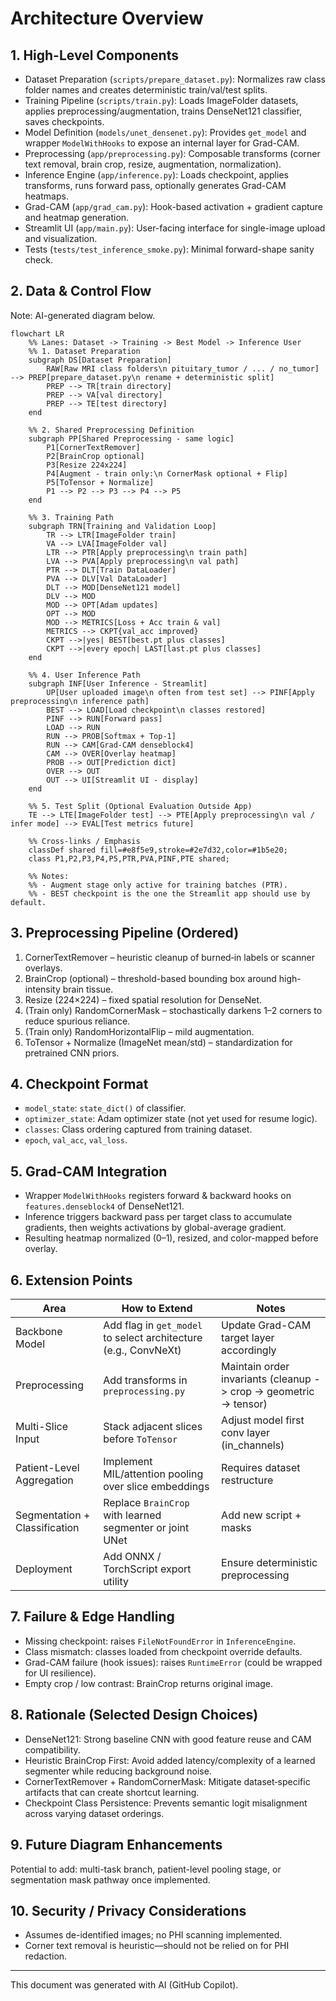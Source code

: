 # Architecture Overview

## 1. High-Level Components

- Dataset Preparation (`scripts/prepare_dataset.py`): Normalizes raw class folder names and creates deterministic train/val/test splits.
- Training Pipeline (`scripts/train.py`): Loads ImageFolder datasets, applies preprocessing/augmentation, trains DenseNet121 classifier, saves checkpoints.
- Model Definition (`models/unet_densenet.py`): Provides `get_model` and wrapper `ModelWithHooks` to expose an internal layer for Grad-CAM.
- Preprocessing (`app/preprocessing.py`): Composable transforms (corner text removal, brain crop, resize, augmentation, normalization).
- Inference Engine (`app/inference.py`): Loads checkpoint, applies transforms, runs forward pass, optionally generates Grad-CAM heatmaps.
- Grad-CAM (`app/grad_cam.py`): Hook-based activation + gradient capture and heatmap generation.
- Streamlit UI (`app/main.py`): User-facing interface for single-image upload and visualization.
- Tests (`tests/test_inference_smoke.py`): Minimal forward-shape sanity check.

## 2. Data & Control Flow

Note: AI-generated diagram below.
```mermaid
flowchart LR
    %% Lanes: Dataset -> Training -> Best Model -> Inference User
    %% 1. Dataset Preparation
    subgraph DS[Dataset Preparation]
        RAW[Raw MRI class folders\n pituitary_tumor / ... / no_tumor] --> PREP[prepare_dataset.py\n rename + deterministic split]
        PREP --> TR[train directory]
        PREP --> VA[val directory]
        PREP --> TE[test directory]
    end

    %% 2. Shared Preprocessing Definition
    subgraph PP[Shared Preprocessing - same logic]
        P1[CornerTextRemover]
        P2[BrainCrop optional]
        P3[Resize 224x224]
        P4[Augment - train only:\n CornerMask optional + Flip]
        P5[ToTensor + Normalize]
        P1 --> P2 --> P3 --> P4 --> P5
    end

    %% 3. Training Path
    subgraph TRN[Training and Validation Loop]
        TR --> LTR[ImageFolder train]
        VA --> LVA[ImageFolder val]
        LTR --> PTR[Apply preprocessing\n train path]
        LVA --> PVA[Apply preprocessing\n val path]
        PTR --> DLT[Train DataLoader]
        PVA --> DLV[Val DataLoader]
        DLT --> MOD[DenseNet121 model]
        DLV --> MOD
        MOD --> OPT[Adam updates]
        OPT --> MOD
        MOD --> METRICS[Loss + Acc train & val]
        METRICS --> CKPT{val_acc improved}
        CKPT -->|yes| BEST[best.pt plus classes]
        CKPT -->|every epoch| LAST[last.pt plus classes]
    end

    %% 4. User Inference Path
    subgraph INF[User Inference - Streamlit]
        UP[User uploaded image\n often from test set] --> PINF[Apply preprocessing\n inference path]
        BEST --> LOAD[Load checkpoint\n classes restored]
        PINF --> RUN[Forward pass]
        LOAD --> RUN
        RUN --> PROB[Softmax + Top-1]
        RUN --> CAM[Grad-CAM denseblock4]
        CAM --> OVER[Overlay heatmap]
        PROB --> OUT[Prediction dict]
        OVER --> OUT
        OUT --> UI[Streamlit UI - display]
    end

    %% 5. Test Split (Optional Evaluation Outside App)
    TE --> LTE[ImageFolder test] --> PTE[Apply preprocessing\n val / infer mode] --> EVAL[Test metrics future]

    %% Cross-links / Emphasis
    classDef shared fill=#e8f5e9,stroke=#2e7d32,color=#1b5e20;
    class P1,P2,P3,P4,P5,PTR,PVA,PINF,PTE shared;

    %% Notes:
    %% - Augment stage only active for training batches (PTR).
    %% - BEST checkpoint is the one the Streamlit app should use by default.
```

## 3. Preprocessing Pipeline (Ordered)
1. CornerTextRemover – heuristic cleanup of burned‑in labels or scanner overlays.
2. BrainCrop (optional) – threshold-based bounding box around high-intensity brain tissue.
3. Resize (224×224) – fixed spatial resolution for DenseNet.
4. (Train only) RandomCornerMask – stochastically darkens 1–2 corners to reduce spurious reliance.
5. (Train only) RandomHorizontalFlip – mild augmentation.
6. ToTensor + Normalize (ImageNet mean/std) – standardization for pretrained CNN priors.

## 4. Checkpoint Format
- `model_state`: `state_dict()` of classifier.
- `optimizer_state`: Adam optimizer state (not yet used for resume logic).
- `classes`: Class ordering captured from training dataset.
- `epoch`, `val_acc`, `val_loss`.

## 5. Grad-CAM Integration
- Wrapper `ModelWithHooks` registers forward & backward hooks on `features.denseblock4` of DenseNet121.
- Inference triggers backward pass per target class to accumulate gradients, then weights activations by global-average gradient.
- Resulting heatmap normalized (0–1), resized, and color-mapped before overlay.

## 6. Extension Points
| Area | How to Extend | Notes |
|------|---------------|-------|
| Backbone Model | Add flag in `get_model` to select architecture (e.g., ConvNeXt) | Update Grad-CAM target layer accordingly |
| Preprocessing | Add transforms in `preprocessing.py` | Maintain order invariants (cleanup -> crop -> geometric -> tensor) |
| Multi-Slice Input | Stack adjacent slices before `ToTensor` | Adjust model first conv layer (in_channels) |
| Patient-Level Aggregation | Implement MIL/attention pooling over slice embeddings | Requires dataset restructure |
| Segmentation + Classification | Replace `BrainCrop` with learned segmenter or joint UNet | Add new script + masks |
| Deployment | Add ONNX / TorchScript export utility | Ensure deterministic preprocessing |

## 7. Failure & Edge Handling
- Missing checkpoint: raises `FileNotFoundError` in `InferenceEngine`.
- Class mismatch: classes loaded from checkpoint override defaults.
- Grad-CAM failure (hook issues): raises `RuntimeError` (could be wrapped for UI resilience).
- Empty crop / low contrast: BrainCrop returns original image.

## 8. Rationale (Selected Design Choices)
- DenseNet121: Strong baseline CNN with good feature reuse and CAM compatibility.
- Heuristic BrainCrop First: Avoid added latency/complexity of a learned segmenter while reducing background noise.
- CornerTextRemover + RandomCornerMask: Mitigate dataset‑specific artifacts that can create shortcut learning.
- Checkpoint Class Persistence: Prevents semantic logit misalignment across varying dataset orderings.

## 9. Future Diagram Enhancements
Potential to add: multi-task branch, patient-level pooling stage, or segmentation mask pathway once implemented.

## 10. Security / Privacy Considerations
- Assumes de-identified images; no PHI scanning implemented.
- Corner text removal is heuristic—should not be relied on for PHI redaction.

---
This document was generated with AI (GitHub Copilot).
